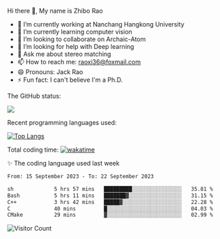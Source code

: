 Hi there 👋, My name is Zhibo Rao
- 🔭 I’m currently working at Nanchang Hangkong University
- 🌱 I’m currently learning computer vision
- 👯 I’m looking to collaborate on Archaic-Atom
- 🤔 I’m looking for help with Deep learning
- 💬 Ask me about stereo matching
- 📫 How to reach me: raoxi36@foxmail.com
- 😄 Pronouns: Jack Rao
- ⚡ Fun fact: I can't believe I'm a Ph.D.

The GitHub status:

![](https://github-readme-stats.vercel.app/api?username=ZhiboRao)

Recent programming languages used:

[![Top Langs](https://github-readme-stats.vercel.app/api/top-langs/?username=ZhiboRao&layout=compact)](https://github.com/anuraghazra/github-readme-stats)

Total coding time: [![wakatime](https://wakatime.com/badge/user/51ec5ec7-4742-4243-9eea-732ade32c0b7.svg)](https://wakatime.com/@51ec5ec7-4742-4243-9eea-732ade32c0b7)

✨ The coding language used last week 
<!--START_SECTION:waka-->

```txt
From: 15 September 2023 - To: 22 September 2023

sh             5 hrs 57 mins   █████████░░░░░░░░░░░░░░░░   35.81 %
Bash           5 hrs 11 mins   ███████▓░░░░░░░░░░░░░░░░░   31.15 %
C++            3 hrs 42 mins   █████▓░░░░░░░░░░░░░░░░░░░   22.28 %
C              40 mins         █░░░░░░░░░░░░░░░░░░░░░░░░   04.03 %
CMake          29 mins         ▓░░░░░░░░░░░░░░░░░░░░░░░░   02.99 %
```

<!--END_SECTION:waka-->

![Visitor Count](https://profile-counter.glitch.me/Raohaocheng/count.svg)
